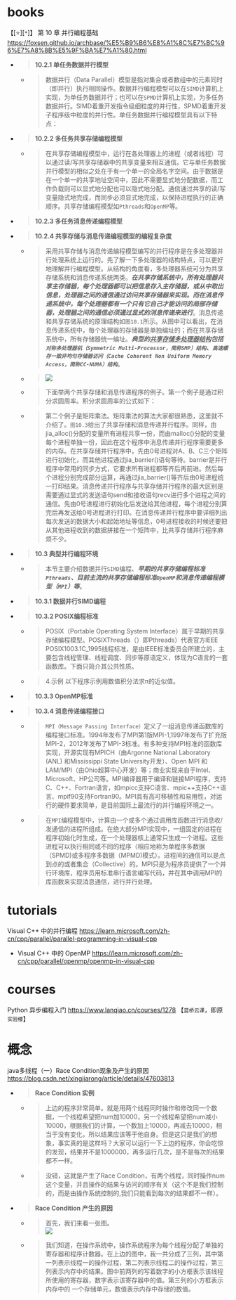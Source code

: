 
# books

【[:star:][`*`]】 第 10 章 并行编程基础 https://foxsen.github.io/archbase/%E5%B9%B6%E8%A1%8C%E7%BC%96%E7%A8%8B%E5%9F%BA%E7%A1%80.html
- > **10.2.1 单任务数据并行模型**
  * > 数据并行（Data Parallel）模型是指对集合或者数组中的元素同时（即并行）执行相同操作。数据并行编程模型可以在`SIMD`计算机上实现，为单任务数据并行；也可以在`SPMD`计算机上实现，为多任务数据并行。SIMD着重开发指令级细粒度的并行性，SPMD着重开发子程序级中粒度的并行性。单任务数据并行编程模型具有以下特点：
- > **10.2.2 多任务共享存储编程模型**
  * > 在共享存储编程模型中，运行在各处理器上的进程（或者线程）可以通过读/写共享存储器中的共享变量来相互通信。它与单任务数据并行模型的相似之处在于有一个单一的全局名字空间。由于数据是在一个单一的共享地址空间中，因此不需要显式地分配数据，而工作负载则可以显式地分配也可以隐式地分配。通信通过共享的读/写变量隐式地完成，而同步必须显式地完成，以保持进程执行的正确顺序。共享存储编程模型如`Pthreads`和`OpenMP`等。
- > **10.2.3 多任务消息传递编程模型**
- > **10.2.4 共享存储与消息传递编程模型的编程复杂度**
  * > 采用共享存储与消息传递编程模型编写的并行程序是在多处理器并行处理系统上运行的。先了解一下多处理器的结构特点，可以更好地理解并行编程模型。从结构的角度看，多处理器系统可分为共享存储系统和消息传递系统两类。***在共享存储系统中，所有处理器共享主存储器，每个处理器都可以把信息存入主存储器，或从中取出信息，处理器之间的通信通过访问共享存储器来实现。而在消息传递系统中，每个处理器都有一个只有它自己才能访问的局部存储器，处理器之间的通信必须通过显式的消息传递来进行***。消息传递和共享存储系统的原理结构如`图10.1`所示。从图中可以看出，在消息传递系统中，每个处理器的存储器是单独编址的；而在共享存储系统中，所有存储器统一编址。***典型的<ins>共享存储多处理器结构</ins>包括`对称多处理器机（Symmetric Multi-Processor，简称SMP）结构`、`高速缓存一致非均匀存储器访问（Cache Coherent Non Uniform Memory Access，简称CC-NUMA）结构`***。
  * > ![](https://foxsen.github.io/archbase/images/chapter10/Shared_storage_and_message_passing_programming.png)
  * > 下面举两个共享存储和消息传递程序的例子。第一个例子是通过积分求圆周率。积分求圆周率的公式如下：
  * > 第二个例子是矩阵乘法。矩阵乘法的算法大家都很熟悉，这里就不介绍了。`图10.3`给出了共享存储和消息传递并行程序。同样，由jia_alloc()分配的变量所有进程共享一份，而由malloc()分配的变量每个进程单独一份，因此在这个程序中消息传递并行程序需要更多的内存。在共享存储并行程序中，先由0号进程对A、B、C三个矩阵进行初始化，而其他进程通过jia_barrier()语句等待。barrier是并行程序中常用的同步方式，它要求所有进程都等齐后再前进。然后每个进程分别完成部分运算，再通过jia_barrier()等齐后由0号进程统一打印结果。消息传递并行程序与共享存储并行程序的最大区别是需要通过显式的发送语句send和接收语句recv进行多个进程之间的通信。先由0号进程进行初始化后发送给其他进程，每个进程分别算完后再发送给0号进程进行打印。在消息传递并行程序中要详细列出每次发送的数据大小和起始地址等信息，0号进程接收的时候还要把从其他进程收到的数据拼接在一个矩阵中，比共享存储并行程序麻烦不少。
- > **10.3 典型并行编程环境**
  * > 本节主要介绍数据并行`SIMD`编程、***早期的共享存储编程标准`Pthreads`、目前主流的共享存储编程标准`OpenMP`和消息传递编程模型（`MPI`）等***。
- > **10.3.1 数据并行SIMD编程**
- > **10.3.2 POSIX编程标准**
  * > POSIX（Portable Operating System Interface）属于早期的共享存储编程模型。POSIXThreads（）即Pthreads）代表官方IEEE POSIX1003.1C_1995线程标准，是由IEEE标准委员会所建立的，主要包含线程管理、线程调度、同步等原语定义，体现为C语言的一套函数库。下面只简介其公共性质。
  * > 4.示例 以下程序示例用数值积分法求π的近似值。
- > **10.3.3 OpenMP标准**
- > **10.3.4 消息传递编程接口**
  * > `MPI（Message Passing Interface）`定义了一组消息传递函数库的编程接口标准。1994年发布了MPI第1版MPI-1,1997年发布了扩充版MPI-2，2012年发布了MPI-3标准。有多种支持MPI标准的函数库实现，开源实现有MPICH（由Argonne National Laboratory (ANL) 和Mississippi State University开发）、Open MPI 和LAM/MPI（由Ohio超算中心开发）等；商业实现来自于Intel、Microsoft、HP公司等。MPI编译器用于编译和链接MPI程序，支持C、C++、Fortran语言，如mpicc支持C语言、mpic++支持C++语言、mpif90支持Fortran90。MPI具有高可移植性和易用性，对运行的硬件要求简单，是目前国际上最流行的并行编程环境之一。
  * > 在`MPI`编程模型中，计算由一个或多个通过调用库函数进行消息收/发通信的进程所组成。在绝大部分MPI实现中，一组固定的进程在程序初始化时生成，在一个处理器核上通常只生成一个进程。这些进程可以执行相同或不同的程序（相应地称为单程序多数据（SPMD)或多程序多数据（MPMD)模式）。进程间的通信可以是点到点的或者集合（Collective）的。MPI只是为程序员提供了一个并行环境库，程序员用标准串行语言编写代码，并在其中调用MPI的库函数来实现消息通信，进行并行处理。

# tutorials

Visual C++ 中的并行编程 https://learn.microsoft.com/zh-cn/cpp/parallel/parallel-programming-in-visual-cpp
- Visual C++ 中的 OpenMP https://learn.microsoft.com/zh-cn/cpp/parallel/openmp/openmp-in-visual-cpp

# courses

Python 异步编程入门 https://www.lanqiao.cn/courses/1278 【`蓝桥云课`，即原`实验楼`】

# 概念

java多线程（一）Race Condition现象及产生的原因 https://blog.csdn.net/xingjiarong/article/details/47603813
- > **Race Condition 实例**
  * > 上边的程序非常简单。就是用两个线程同时操作和修改同一个数据，一个线程希望把num加10000，另一个线程希望把num减小10000，根据我们的计算，一个数加上10000，再减去10000，相当于没有变化，所以结果应该等于他自身。但是这只是我们的想象，事实真的是这样吗？大家可以运行一下上边的程序，你会吃惊的发现，结果并不是1000000，再多运行几次，是不是每次的结果都不一样。
  * > 没错，这就是产生了Race Condition，有两个线程，同时操作num这个变量，并且操作的结果与访问的顺序有关（这个不是我们控制的，而是由操作系统控制的,我们只能看到每次的结果都不一样）。
- > **Race Condition 产生的原因**
  * > 首先，我们来看一张图。 <br> ![](https://img-blog.csdn.net/20150814213739108)
  * > 我们知道，在操作系统中，操作系统程序为每个线程分配了单独的寄存器和程序计数器。在上边的图中，我一共分成了三列，其中第一列表示线程一的操作过程，第二列表示线程二的操作过程，第三列表示内存中的结果。图中前两列的写着数字的小方框表示该线程所使用的寄存器，数字表示该寄存器中的值。第三列的小方框表示内存中的 一个存储单元，数值表示内存中存储的数值。

